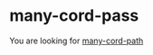 # many-cord-pass

You are looking for [many-cord-path](https://github.com/AndreasOM/many-cord-path)
